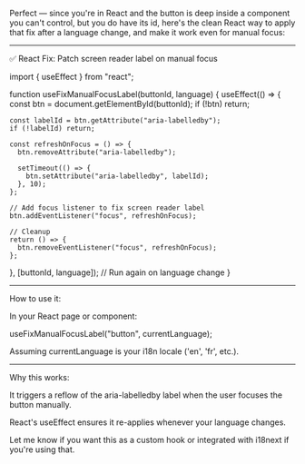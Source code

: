 Perfect — since you're in React and the button is deep inside a component you can't control, but you do have its id, here's the clean React way to apply that fix after a language change, and make it work even for manual focus:


---

✅ React Fix: Patch screen reader label on manual focus

import { useEffect } from "react";

function useFixManualFocusLabel(buttonId, language) {
  useEffect(() => {
    const btn = document.getElementById(buttonId);
    if (!btn) return;

    const labelId = btn.getAttribute("aria-labelledby");
    if (!labelId) return;

    const refreshOnFocus = () => {
      btn.removeAttribute("aria-labelledby");

      setTimeout(() => {
        btn.setAttribute("aria-labelledby", labelId);
      }, 10);
    };

    // Add focus listener to fix screen reader label
    btn.addEventListener("focus", refreshOnFocus);

    // Cleanup
    return () => {
      btn.removeEventListener("focus", refreshOnFocus);
    };
  }, [buttonId, language]); // Run again on language change
}


---

How to use it:

In your React page or component:

useFixManualFocusLabel("button", currentLanguage);

Assuming currentLanguage is your i18n locale ('en', 'fr', etc.).


---

Why this works:

It triggers a reflow of the aria-labelledby label when the user focuses the button manually.

React's useEffect ensures it re-applies whenever your language changes.


Let me know if you want this as a custom hook or integrated with i18next if you're using that.

